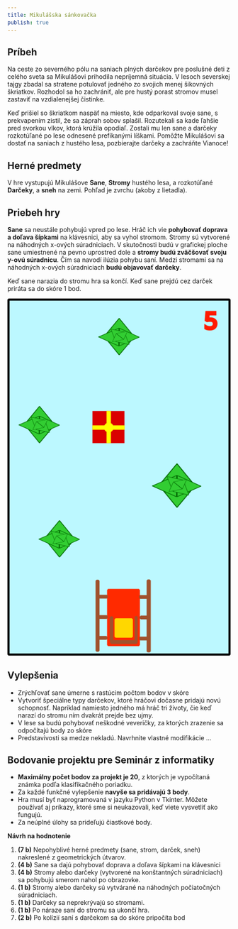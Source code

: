 ```yaml
---
title: Mikulášska sánkovačka
publish: true
---
```


## Príbeh

Na ceste zo severného pólu na saniach plných darčekov pre poslušné deti z celého sveta sa Mikulášovi prihodila nepríjemná situácia. V lesoch severskej tajgy zbadal sa stratene potulovať jedného zo svojich menej šikovných škriatkov. Rozhodol sa ho zachrániť, ale pre hustý porast stromov musel zastaviť na vzdialenejšej čistinke.

Keď prišiel so škriatkom naspäť na miesto, kde odparkoval svoje sane, s prekvapením zistil, že sa záprah sobov splašil. Rozutekali sa kade ľahšie pred svorkou vlkov, ktorá krúžila opodiaľ. Zostali mu len sane a darčeky rozkotúľané po lese odnesené prefíkanými líškami. Pomôžte Mikulášovi sa dostať na saniach z hustého lesa, pozbierajte darčeky a zachráňte Vianoce!

## Herné predmety

V hre vystupujú Mikulášove **Sane**, **Stromy** hustého lesa, a rozkotúľané **Darčeky**, a **sneh** na zemi. Pohľad je zvrchu (akoby z lietadla).

## Priebeh hry

**Sane** sa neustále pohybujú vpred po lese. Hráč ich vie **pohybovať doprava a doľava šípkami** na klávesnici, aby sa vyhol stromom. Stromy sú vytvorené na náhodných x-ových súradniciach. V skutočnosti budú v grafickej ploche sane umiestnené na pevno uprostred dole a **stromy budú zväčšovať svoju y-ovú súradnicu**. Čím sa navodí ilúzia pohybu saní. Medzi stromami sa na náhodných x-ových súradniciach **budú objavovať darčeky**.

Keď sane narazia do stromu hra sa končí. Keď sane prejdú cez darček priráta sa do skóre 1 bod.

![SantaGame](img/santa.png)


## Vylepšenia

- Zrýchľovať sane úmerne s rastúcim počtom bodov v skóre
- Vytvoriť špeciálne typy darčekov, ktoré hráčovi dočasne pridajú novú schopnosť. Napríklad namiesto jedného má hráč tri životy, čie keď narazí do stromu ním dvakrát prejde bez ujmy.
- V lese sa budú pohybovať neškodné veveričky, za ktorých zrazenie sa odpočítajú body zo skóre
- Predstavivosti sa medze nekladú. Navrhnite vlastné modifikácie ...

## Bodovanie projektu pre Seminár z informatiky

- **Maximálny počet bodov za projekt je 20**, z ktorých je vypočítaná známka podľa klasifikačného poriadku.
- Za každé funkčné vylepšenie **navyše sa pridávajú 3 body**.
- Hra musí byť naprogramovaná v jazyku Python v Tkinter. Môžete používať aj príkazy, ktoré sme si neukazovali, keď viete vysvetliť ako fungujú.
- Za neúplné úlohy sa prideľujú čiastkové body.


**Návrh na hodnotenie**

1. **(7 b)** Nepohyblivé herné predmety (sane, strom, darček, sneh) nakreslené z geometrických útvarov.
2. **(4 b)** Sane sa dajú pohybovať doprava a doľava šípkami na klávesnici
3. **(4 b)** Stromy alebo darčeky (vytvorené na konštantných súradniciach) sa pohybujú smerom nahol po obrazovke.
4. **(1 b)** Stromy alebo darčeky sú vytvárané na náhodných počiatočných súradniciach.
5. **(1 b)** Darčeky sa neprekrývajú so stromami.
6. **(1 b)** Po náraze saní do stromu sa ukončí hra.
7. **(2 b)** Po kolízií saní s darčekom sa do skóre pripočíta bod
